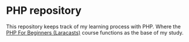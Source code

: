 # PHP repository
This repository keeps track of my learning process with PHP. Where the [PHP For Beginners (Laracasts)](https://laracasts.com/series/php-for-beginners-2023-edition) course functions as the base of my study.